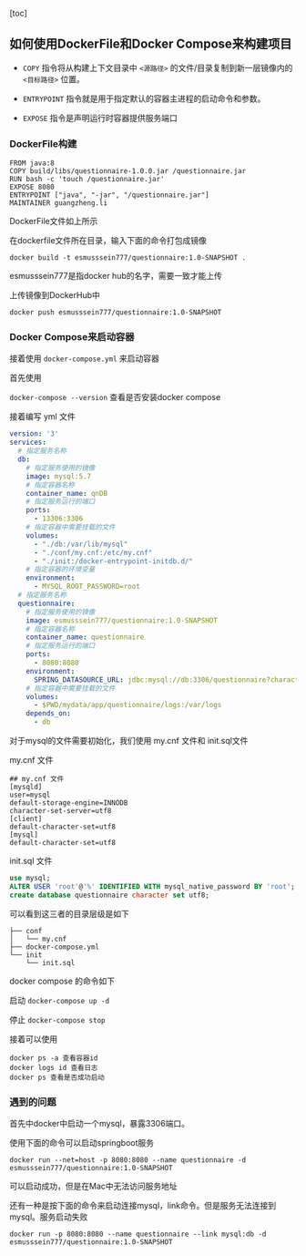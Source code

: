 [toc]

## 如何使用DockerFile和Docker Compose来构建项目

* `COPY` 指令将从构建上下文目录中 `<源路径>` 的文件/目录复制到新一层镜像内的 `<目标路径>` 位置。

* `ENTRYPOINT` 指令就是用于指定默认的容器主进程的启动命令和参数。

* `EXPOSE` 指令是声明运行时容器提供服务端口



### DockerFile构建

```shell
FROM java:8
COPY build/libs/questionnaire-1.0.0.jar /questionnaire.jar
RUN bash -c 'touch /questionnaire.jar'
EXPOSE 8080
ENTRYPOINT ["java", "-jar", "/questionnaire.jar"]
MAINTAINER guangzheng.li
```

DockerFile文件如上所示



在dockerfile文件所在目录，输入下面的命令打包成镜像

`docker build -t esmusssein777/questionnaire:1.0-SNAPSHOT .`

esmusssein777是指docker hub的名字，需要一致才能上传



上传镜像到DockerHub中

`docker push esmusssein777/questionnaire:1.0-SNAPSHOT ` 



### Docker Compose来启动容器

接着使用 `docker-compose.yml` 来启动容器

首先使用

`docker-compose --version` 查看是否安装docker compose

接着编写 yml 文件

```yml
version: '3'
services:
  # 指定服务名称
  db:
    # 指定服务使用的镜像
    image: mysql:5.7
    # 指定容器名称
    container_name: qnDB
    # 指定服务运行的端口
    ports:
      - 13306:3306
    # 指定容器中需要挂载的文件
    volumes:
      - "./db:/var/lib/mysql"
      - "./conf/my.cnf:/etc/my.cnf"
      - "./init:/docker-entrypoint-initdb.d/"
    # 指定容器的环境变量
    environment:
      - MYSQL_ROOT_PASSWORD=root
  # 指定服务名称
  questionnaire:
    # 指定服务使用的镜像
    image: esmusssein777/questionnaire:1.0-SNAPSHOT
    # 指定容器名称
    container_name: questionnaire
    # 指定服务运行的端口
    ports:
      - 8080:8080
    environment:
      SPRING_DATASOURCE_URL: jdbc:mysql://db:3306/questionnaire?characterEncoding=UTF-8&connectionCollation=utf8mb4_bin
    # 指定容器中需要挂载的文件
    volumes:
      - $PWD/mydata/app/questionnaire/logs:/var/logs
    depends_on:
      - db
```

对于mysql的文件需要初始化，我们使用 my.cnf 文件和 init.sql文件

my.cnf 文件

```
## my.cnf 文件
[mysqld]
user=mysql
default-storage-engine=INNODB
character-set-server=utf8
[client]
default-character-set=utf8
[mysql]
default-character-set=utf8
```

init.sql 文件

```sql
use mysql;
ALTER USER 'root'@'%' IDENTIFIED WITH mysql_native_password BY 'root';
create database questionnaire character set utf8;
```

可以看到这三者的目录层级是如下

```
├── conf
│   └── my.cnf
├── docker-compose.yml
└── init
    └── init.sql
```



 docker compose 的命令如下

启动 `docker-compose up -d`

停止 `docker-compose stop`



接着可以使用

```
docker ps -a 查看容器id
docker logs id 查看日志
docker ps 查看是否成功启动
```



### 遇到的问题

首先中docker中启动一个mysql，暴露3306端口。

使用下面的命令可以启动springboot服务

`docker run --net=host -p 8080:8080 --name questionnaire -d esmusssein777/questionnaire:1.0-SNAPSHOT`

可以启动成功，但是在Mac中无法访问服务地址



还有一种是按下面的命令来启动连接mysql，link命令。但是服务无法连接到mysql。服务启动失败

`docker run -p 8080:8080 --name questionnaire --link mysql:db -d esmusssein777/questionnaire:1.0-SNAPSHOT`

